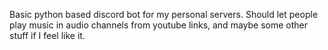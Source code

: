 Basic python based discord bot for my personal servers.
Should let people play music in audio channels from youtube links, and maybe some other stuff if I feel like it.
